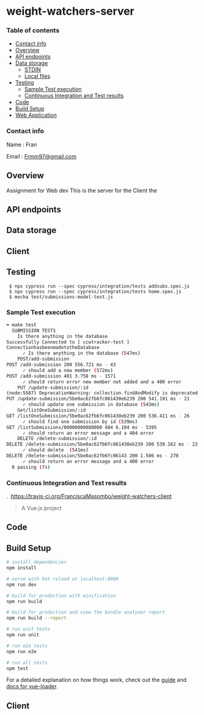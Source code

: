 # weight-watchers-server

### Table of contents

<!--ts-->
   * [Contact info](#Contact-info)
   * [Overview](#Overview)
   * [API endpoints](#API-endpoints)
   * [Data storage](#Data-storage)
      * [STDIN](#stdin)
      * [Local files](#local-files)
   * [Testing](#Testing)
     * [Sample Test execution](#Sample-Test-execution)
     * [Continuous Integration and Test results](#Continuous-Integration-and-Test-results)
   * [Code](#Code)
   * [Build Setup](#Build-Setup)
   * [Web Application](#Client)
<!--te-->
### Contact info
Name  : Fran

Email : Frmm97@gmail.com

## Overview
Assignment for Web dev
This is the server for the Client the

## API endpoints

## Data storage

## Client

## Testing

     $ npx cypress run --spec cypress/integration/tests addsubs.spec.js
     $ npx cypress run --spec cypress/integration/tests home.spec.js
     $ mocha test/submissions-model-test.js

### Sample Test execution


```bash
➥ make test
  SUBMISSION TESTS
    Is there anything in the database
Successfully Connected to [ ccwtracker-test ]
ConnectionhasbeenmadetotheDatabase
      ✓ Is there anything in the database (547ms)
    POST/add-submission
POST /add-submission 200 556.721 ms - 43
      ✓ should add a new member (572ms)
POST /add-submission 401 3.758 ms - 1571
      ✓ should return error new member not added and a 400 error
    PUT /update-submission/:id
(node:5587) DeprecationWarning: collection.findAndModify is deprecated. Use findOneAndUpdate, findOneAndReplace or findOneAndDelete instead.
PUT /update-submission/5be0ac62fb6fc061430eb239 200 541.191 ms - 21
      ✓ should update one submission in database (543ms)
    Get/listOneSubmission/:id
GET /listOneSubmission/5be0ac62fb6fc061430eb239 200 536.411 ms - 26
      ✓ should find one submission by id (539ms)
GET /listSubmissions/00000000080000 404 6.104 ms - 5395
      ✓ should return an error message and a 404 error
    DELETE /delete-submission/:id
DELETE /delete-submission/5be0ac62fb6fc061430eb239 200 539.162 ms - 23
      ✓ should delete  (541ms)
DELETE /delete-submission/5be0ac62fb6fc06143 200 1.506 ms - 278
      ✓ should return an error message and a 400 error
  8 passing (7s)
```
### Continuous Integration and Test results

. .https://travis-ci.org/FranciscaMasombo/weight-watchers-client

> A Vue.js project
## Code

## Build Setup

``` bash
# install dependencies
npm install

# serve with hot reload at localhost:8080
npm run dev

# build for production with minification
npm run build

# build for production and view the bundle analyzer report
npm run build --report

# run unit tests
npm run unit

# run e2e tests
npm run e2e

# run all tests
npm test
```

For a detailed explanation on how things work, check out the [guide](http://vuejs-templates.github.io/webpack/) and [docs for vue-loader](http://vuejs.github.io/vue-loader).

## Client

